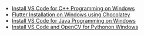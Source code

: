 - [Install VS Code for C++ Programming on Windows](https://jumail-utm.github.io/codelabs/installations/codelab-vscode-cpp-installation-chocolatey)
- [Flutter Installation on Windows using Chocolatey](https://jumail-utm.github.io/codelabs/installations/codelab-flutter-installation-windows)
- [Install VS Code for Java Programming on Windows](https://jumail-utm.github.io/codelabs/installations/codelab-vscode-java-installation-windows)
- [Install VS Code and OpenCV for Pythonon Windows](https://jumail-utm.github.io/codelabs/installations/codelab-vscode-opencv-python-installation-windows)
